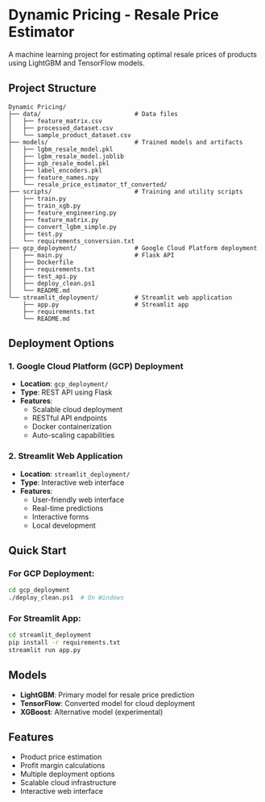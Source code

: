 # Dynamic Pricing - Resale Price Estimator

A machine learning project for estimating optimal resale prices of products using LightGBM and TensorFlow models.

## Project Structure

```
Dynamic Pricing/
├── data/                          # Data files
│   ├── feature_matrix.csv
│   ├── processed_dataset.csv
│   └── sample_product_dataset.csv
├── models/                        # Trained models and artifacts
│   ├── lgbm_resale_model.pkl
│   ├── lgbm_resale_model.joblib
│   ├── xgb_resale_model.pkl
│   ├── label_encoders.pkl
│   ├── feature_names.npy
│   └── resale_price_estimator_tf_converted/
├── scripts/                       # Training and utility scripts
│   ├── train.py
│   ├── train_xgb.py
│   ├── feature_engineering.py
│   ├── feature_matrix.py
│   ├── convert_lgbm_simple.py
│   ├── test.py
│   └── requirements_conversion.txt
├── gcp_deployment/                # Google Cloud Platform deployment
│   ├── main.py                    # Flask API
│   ├── Dockerfile
│   ├── requirements.txt
│   ├── test_api.py
│   ├── deploy_clean.ps1
│   └── README.md
└── streamlit_deployment/          # Streamlit web application
    ├── app.py                     # Streamlit app
    ├── requirements.txt
    └── README.md
```

## Deployment Options

### 1. Google Cloud Platform (GCP) Deployment
- **Location**: `gcp_deployment/`
- **Type**: REST API using Flask
- **Features**: 
  - Scalable cloud deployment
  - RESTful API endpoints
  - Docker containerization
  - Auto-scaling capabilities

### 2. Streamlit Web Application
- **Location**: `streamlit_deployment/`
- **Type**: Interactive web interface
- **Features**:
  - User-friendly web interface
  - Real-time predictions
  - Interactive forms
  - Local development

## Quick Start

### For GCP Deployment:
```bash
cd gcp_deployment
./deploy_clean.ps1  # On Windows
```

### For Streamlit App:
```bash
cd streamlit_deployment
pip install -r requirements.txt
streamlit run app.py
```

## Models

- **LightGBM**: Primary model for resale price prediction
- **TensorFlow**: Converted model for cloud deployment
- **XGBoost**: Alternative model (experimental)

## Features

- Product price estimation
- Profit margin calculations
- Multiple deployment options
- Scalable cloud infrastructure
- Interactive web interface 